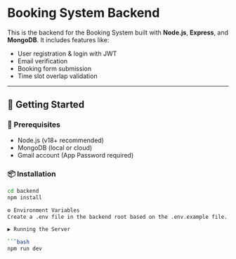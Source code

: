 # Booking System Backend

This is the backend for the Booking System built with **Node.js**, **Express**, and **MongoDB**. It includes features like:

- User registration & login with JWT
- Email verification
- Booking form submission
- Time slot overlap validation

---

## 🚀 Getting Started

### 🔧 Prerequisites

- Node.js (v18+ recommended)
- MongoDB (local or cloud)
- Gmail account (App Password required)

### 📦 Installation

```bash
cd backend
npm install

⚙️ Environment Variables
Create a .env file in the backend root based on the .env.example file.

▶️ Running the Server

```bash
npm run dev